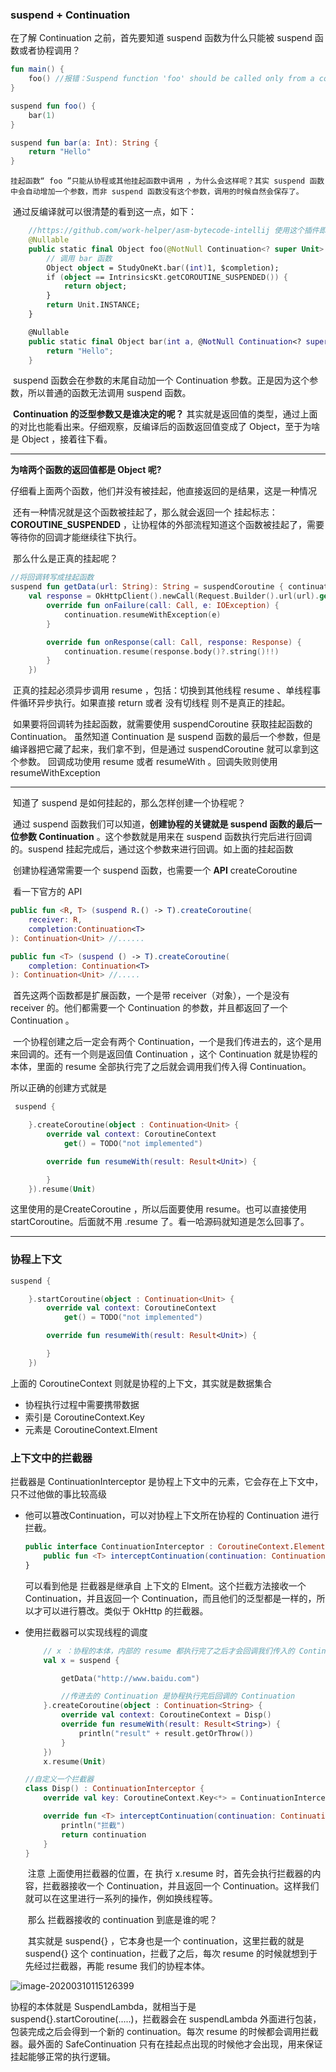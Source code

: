 ### suspend + Continuation

在了解 Continuation 之前，首先要知道 suspend 函数为什么只能被 suspend 函数或者协程调用？

```kotlin
fun main() {
    foo() //报错：Suspend function 'foo' should be called only from a coroutine or another suspend function
}

suspend fun foo() {
    bar(1)
}

suspend fun bar(a: Int): String {
    return "Hello"
}
```

 	挂起函数“ foo ”只能从协程或其他挂起函数中调用 ，为什么会这样呢？其实 suspend 函数中会自动增加一个参数，而非 suspend 函数没有这个参数，调用的时候自然会保存了。

​	通过反编译就可以很清楚的看到这一点，如下：

```kotlin
    //https://github.com/work-helper/asm-bytecode-intellij 使用这个插件即可反编译
	@Nullable
    public static final Object foo(@NotNull Continuation<? super Unit> $completion) {
        // 调用 bar 函数
        Object object = StudyOneKt.bar((int)1, $completion);
        if (object == IntrinsicsKt.getCOROUTINE_SUSPENDED()) {
            return object;
        }
        return Unit.INSTANCE;
    }

    @Nullable
    public static final Object bar(int a, @NotNull Continuation<? super String> $completion) {
        return "Hello";
    }
```

​	suspend 函数会在参数的末尾自动加一个 Continuation 参数。正是因为这个参数，所以普通的函数无法调用 suspend 函数。

​	**Continuation 的泛型参数又是谁决定的呢？**  其实就是返回值的类型，通过上面的对比也能看出来。仔细观察，反编译后的函数返回值变成了 Object，至于为啥是 Object ，接着往下看。

------

**为啥两个函数的返回值都是 Object 呢?**

​		仔细看上面两个函数，他们并没有被挂起，他直接返回的是结果，这是一种情况

​		还有一种情况就是这个函数被挂起了，那么就会返回一个 挂起标志：**COROUTINE_SUSPENDED** ，让协程体的外部流程知道这个函数被挂起了，需要等待你的回调才能继续往下执行。

​		那么什么是正真的挂起呢？

```kotlin
//将回调转写成挂起函数
suspend fun getData(url: String): String = suspendCoroutine { continuation ->
    val response = OkHttpClient().newCall(Request.Builder().url(url).get().build()).enqueue(object : Callback {
        override fun onFailure(call: Call, e: IOException) {
            continuation.resumeWithException(e)
        }

        override fun onResponse(call: Call, response: Response) {
            continuation.resume(response.body()?.string()!!)
        }
    })
```

​		正真的挂起必须异步调用 resume ，包括：切换到其他线程 resume 、单线程事件循环异步执行。如果直接 return 或者 没有切线程 则不是真正的挂起。

​		如果要将回调转为挂起函数，就需要使用 suspendCoroutine 获取挂起函数的 Continuation。 虽然知道 Continuation 是 suspend 函数的最后一个参数，但是编译器把它藏了起来，我们拿不到，但是通过  suspendCoroutine 就可以拿到这个参数。 回调成功使用 resume 或者 resumeWith 。回调失败则使用 resumeWithException

------

​		知道了 suspend 是如何挂起的，那么怎样创建一个协程呢？

​		通过 suspend 函数我们可以知道，**创建协程的关键就是 suspend 函数的最后一位参数 Continuation** 。这个参数就是用来在 suspend 函数执行完后进行回调的。suspend 挂起完成后，通过这个参数来进行回调。如上面的挂起函数

​		创建协程通常需要一个 suspend 函数，也需要一个 **API** createCoroutine

​		看一下官方的 API 

```kotlin
public fun <R, T> (suspend R.() -> T).createCoroutine(
    receiver: R,
    completion:Continuation<T>
): Continuation<Unit> //......

public fun <T> (suspend () -> T).createCoroutine(
    completion: Continuation<T>
): Continuation<Unit> //.....
```

​		首先这两个函数都是扩展函数，一个是带 receiver（对象），一个是没有 receiver 的。他们都需要一个 Continuation 的参数，并且都返回了一个 Continuation 。

​		一个协程创建之后一定会有两个 Continuation，一个是我们传进去的，这个是用来回调的。还有一个则是返回值 Continuation ，这个 Continuation 就是协程的本体，里面的 resume 全部执行完了之后就会调用我们传入得 Continuation。

所以正确的创建方式就是

```kotlin
 suspend {

    }.createCoroutine(object : Continuation<Unit> {
        override val context: CoroutineContext
            get() = TODO("not implemented")

        override fun resumeWith(result: Result<Unit>) {

        }
    }).resume(Unit)
```

这里使用的是CreateCoroutine ，所以后面要使用 resume。也可以直接使用 startCoroutine。后面就不用 .resume 了。看一哈源码就知道是怎么回事了。

------

### 协程上下文

```kotlin
suspend {

    }.startCoroutine(object : Continuation<Unit> {
        override val context: CoroutineContext
            get() = TODO("not implemented")

        override fun resumeWith(result: Result<Unit>) {

        }
    })
```

上面的 CoroutineContext 则就是协程的上下文，其实就是数据集合

- 协程执行过程中需要携带数据
- 索引是 CoroutineContext.Key
- 元素是 CoroutineContext.Elment

### 上下文中的拦截器

拦截器是 ContinuationInterceptor 是协程上下文中的元素，它会存在上下文中，只不过他做的事比较高级

- 他可以篡改Continuation，可以对协程上下文所在协程的 Continuation 进行拦截。

   

  ```kotlin
  public interface ContinuationInterceptor : CoroutineContext.Element {
      public fun <T> interceptContinuation(continuation: Continuation<T>): Continuation<T>
  }
  ```

  可以看到他是 拦截器是继承自 上下文的 Elment。这个拦截方法接收一个 Continuation，并且返回一个 Continuation，而且他们的泛型都是一样的，所以才可以进行篡改。类似于 OkHttp 的拦截器。
  
- 使用拦截器可以实现线程的调度

  ```kotlin
      // x ：协程的本体，内部的 resume 都执行完了之后才会回调我们传入的 Continuation
      val x = suspend {
  
          getData("http://www.baidu.com")
  
          //传进去的 Continuation 是协程执行完后回调的 Continuation
      }.createCoroutine(object : Continuation<String> {
          override val context: CoroutineContext = Disp()
          override fun resumeWith(result: Result<String>) {
              println("result" + result.getOrThrow())
          }
      })
      x.resume(Unit)
  ```

  ```kotlin
  //自定义一个拦截器
  class Disp() : ContinuationInterceptor {
      override val key: CoroutineContext.Key<*> = ContinuationInterceptor
  
      override fun <T> interceptContinuation(continuation: Continuation<T>): Continuation<T> {
          println("拦截")
          return continuation
      }
  }
  ```

  ​	注意 上面使用拦截器的位置，在 执行 x.resume 时，首先会执行拦截器的内容，拦截器接收一个 Continuation，并且返回一个 Continuation。这样我们就可以在这里进行一系列的操作，例如换线程等。

  ​	那么 拦截器接收的 continuation 到底是谁的呢？

  ​	其实就是 suspend{} ，它本身也是一个 continuation，这里拦截的就是 suspend{} 这个 continuation，拦截了之后，每次 resume 的时候就想到于先经过拦截器，再能 resume 我们的协程本体。

![image-20200310115126399](10%EF%BC%8CContinuation.assets/image-20200310115126399.png)

协程的本体就是 SuspendLambda，就相当于是 suspend{}.startCoroutine(.....)，拦截器会在 suspendLambda 外面进行包装，包装完成之后会得到一个新的 continuation。每次 resume 的时候都会调用拦截器。最外面的 SafeContinuation 只有在挂起点出现的时候他才会出现，用来保证挂起能够正常的执行逻辑。
